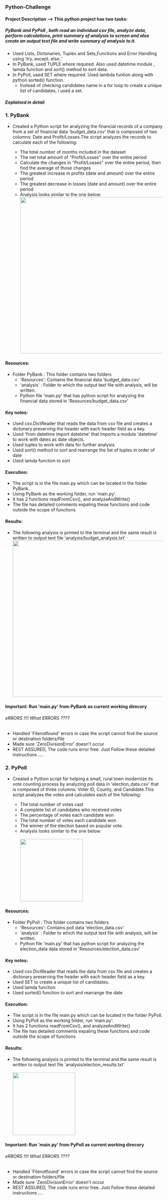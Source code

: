 ### Python-Challenge
#### Project Description --> This python project has two tasks: 
##### PyBank and PyPoll , both read an individual csv file, analyze data, perform calculations, print summary of analysis to screen and also create an output text file  and write summary of analysis to it. 
* Used Lists, Dictonaries, Tuples and Sets,Functions and Error Handling using 'try..except..else..'
* In PyBank, used TUPLE where required. Also used datetime module , lamda function and sort() method to sort data.
* In PyPoll, used SET where required. Used lambda funtion along with python sorted() function. 
    * Instead of checking candidates name in a for loop to create a unique list of candidates, i used a set.

##### Explained in detail
### 1. PyBank 
* Created a Python script for analyzing the financial records of a company from a set of financial data 'budget_data.csv' that is composed of two columns: Date and Profit/Losses.The script analyzes the records to calculate each of the following:

    * The total number of months included in the dataset
    * The net total amount of "Profit/Losses" over the entire period
    * Calculate the changes in "Profit/Losses" over the entire period, then find the average of those changes
    * The greatest increase in profits (date and amount) over the entire period
    * The greatest decrease in losses (date and amount) over the entire period
    * Analysis looks similar to the one below:
      <br><img src="https://user-images.githubusercontent.com/81383838/120222188-2a958880-c205-11eb-841a-8548d1d0f7f6.jpg" width="500">
      
#### Resources:
   * Folder PyBank : This folder contains two folders 
   		* 'Resources': Contains the financial data 'budget_data.csv'
   		* 'analysis' : Folder to which the output text file with analysis, will be written.
   		* Python file 'main.py' that has python script for analyzing the financial data stored in 'Resources/budget_data.csv'

#### Key notes:
   * Used csv.DictReader that reads the data from csv file and creates a dictonary preserving the header with each header field as a key.
   * Used 'from datetime import datetime' that imports a module 'datetime' to work with dates as date objects.
   * Used tuples to work with data for further analysis.
   * Used sort() method to sort and rearrange the list of tuples in order of date
   * Used lamda function to sort
 
#### Execution:
  * The script is in the file main.py which can be located in the folder PyBank.
  * Using PyBank as the working folder, run 'main.py'.
  * It has 2 functions readFromCsv(), and analyzeAndWrite()
  * The file has detailed comments expaling these functions and code outside the scope of functions
  
#### Results:
   * The following analysis is printed to the terminal and the same result is written to output text file 'analysis/budget_analysis.txt'
   <br><img src="https://user-images.githubusercontent.com/81383838/120222188-2a958880-c205-11eb-841a-8548d1d0f7f6.jpg" width="500">

#### Important: Run 'main.py' from PyBank as current working direcory
###### eRRORS !!!! What ERRORS ????
* Handled 'Filenotfound' errors in case the script cannot find the source or destination folders/file
* Made sure 'ZeroDivisionError' doesn't occur
* REST ASSURED, The code runs error free. Just Follow these detailed instructions ....

### 2. PyPoll 
* Created a Python script for helping a small, rural town modernize its vote counting process by analyzing poll data in 'election_data.csv' that is composed of three columns: Voter ID, County, and Candidate.This script analyzes the votes and calculates each of the following:

    * The total number of votes cast
    * A complete list of candidates who received votes
    * The percentage of votes each candidate won
    * The total number of votes each candidate won
    * The winner of the election based on popular vote.
    * Analysis looks similar to the one below:
      <br><br><img src="https://user-images.githubusercontent.com/81383838/120231311-bbc12b00-c216-11eb-9b01-50ccd9258b42.jpg" width="200">
      
#### Resources:
   * Folder PyPoll   : This folder contains two folders 
   		* 'Resources': Contains poll data 'election_data.csv'
   		* 'analysis' : Folder to which the output text file with analysis, will be written.
   		* Python file 'main.py' that has python script for analyzing the election_data data stored in 'Resources/election_data.csv'

#### Key notes:
   * Used csv.DictReader that reads the data from csv file and creates a dictonary preserving the header with each header field as a key.
   * Used SET to create a unique list of candidates.
   * Used lamda function
   * Used sorted() function to sort and rearrange the date 
 
#### Execution:
  * The script is in the file main.py which can be located in the folder PyPoll.
  * Using PyPoll as the working folder, run 'main.py'.
  * It has 2 functions readFromCsv(), and analyzeAndWrite()
  * The file has detailed comments expaling these functions and code outside the scope of functions
  
#### Results:
   * The following analysis is printed to the terminal and the same result is written to output text file 'analysis/election_results.txt'
   <br><br><img src="https://user-images.githubusercontent.com/81383838/120231311-bbc12b00-c216-11eb-9b01-50ccd9258b42.jpg" width="200">

#### Important: Run 'main.py' from PyPoll as current working direcory
###### eRRORS !!!! What ERRORS ????
* Handled 'Filenotfound' errors in case the script cannot find the source or destination folders/file
* Made sure 'ZeroDivisionError' doesn't occur
* REST ASSURED, The code runs error free. Just Follow these detailed instructions ....

